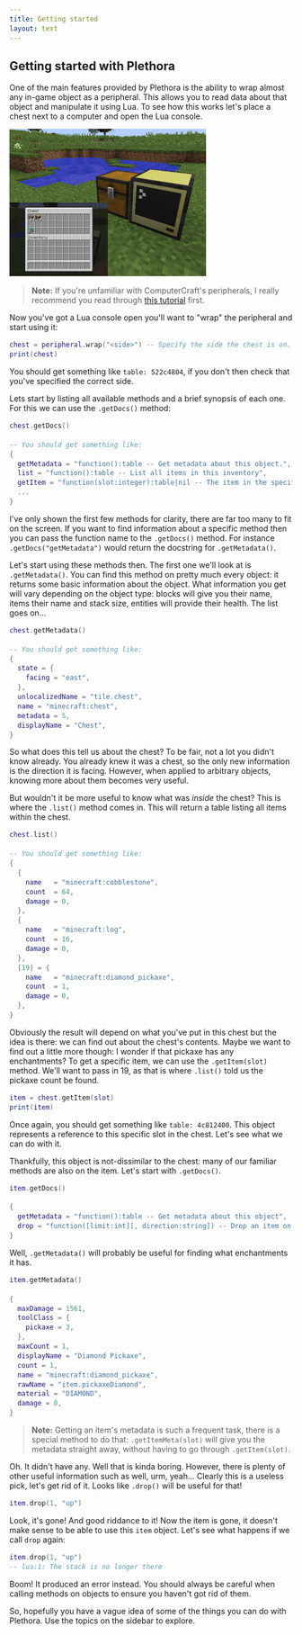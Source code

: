 ```yaml
---
title: Getting started
layout: text
---
```


## Getting started with Plethora
One of the main features provided by Plethora is the ability to wrap almost any in-game object as a peripheral. This allows you to read data about that object and manipulate it using Lua. To see how this works let's place a chest next to a computer and open the Lua console.

![](images/chest-computer.png "A chest next to a computer")

> **Note:** If you're unfamiliar with ComputerCraft's peripherals, I really recommend you read through [this tutorial](http://www.computercraft.info/forums2/index.php?/topic/15062-peripheral-basics/) first.

Now you've got a Lua console open you'll want to "wrap" the peripheral and start using it:

```lua
chest = peripheral.wrap("<side>") -- Specify the side the chest is on.
print(chest)
```

You should get something like `table: 522c4804`, if you don't then check that you've specified the correct side.

Lets start by listing all available methods and a brief synopsis of each one. For this we can use the `.getDocs()` method:

```lua
chest.getDocs()

-- You should get something like:
{
  getMetadata = "function():table -- Get metadata about this object.",
  list = "function():table -- List all items in this inventory",
  getItem = "function(slot:integer):table|nil -- The item in the specified slot. The slot number starts from 1.",
  ...
}
```

I've only shown the first few methods for clarity, there are far too many to fit on the screen. If you want to find information about a specific method then you can pass the function name to the `.getDocs()` method. For instance `.getDocs("getMetadata")` would return the docstring for `.getMetadata()`.

Let's start using these methods then. The first one we'll look at is `.getMetadata()`. You can find this method on pretty much every object: it returns some basic information about the object. What information you get will vary depending on the object type: blocks will give you their name, items their name and stack size, entities will provide their health. The list goes on...

```lua
chest.getMetadata()

-- You should get something like:
{
  state = {
    facing = "east",
  },
  unlocalizedName = "tile.chest",
  name = "minecraft:chest",
  metadata = 5,
  displayName = "Chest",
}
```

So what does this tell us about the chest? To be fair, not a lot you didn't know already. You already knew it was a chest, so the only new information is the direction it is facing. However, when applied to arbitrary objects, knowing more about them becomes very useful.

But wouldn't it be more useful to know what was *inside* the chest? This is where the `.list()` method comes in. This will return a table listing all items within the chest.

```lua
chest.list()

-- You should get something like:
{
  {
    name   = "minecraft:cobblestone",
    count  = 64,
    damage = 0,
  },
  {
    name   = "minecraft:log",
    count  = 16,
    damage = 0,
  },
  [19] = {
    name   = "minecraft:diamond_pickaxe",
    count  = 1,
    damage = 0,
  },
}
```

Obviously the result will depend on what you've put in this chest but the idea is there: we can find out about the chest's contents. Maybe we want to find out a little more though: I wonder if that pickaxe has any enchantments? To get a specific item, we can use the `.getItem(slot)` method. We'll want to pass in 19, as that is where `.list()` told us the pickaxe count be found.

```lua
item = chest.getItem(slot)
print(item)
```

Once again, you should get something like `table: 4c812400`. This object represents a reference to this specific slot in the chest. Let's see what we can do with it.

Thankfully, this object is not-dissimilar to the chest: many of our familiar methods are also on the item. Let's start with `.getDocs()`.

```lua
item.getDocs()

{
  getMetadata = "function():table -- Get metadata about this object",
  drop = "function([limit:int][, direction:string]) -- Drop an item on the ground. Returns the number of items dropped",
}
```

Well, `.getMetadata()` will probably be useful for finding what enchantments it has.

```lua
item.getMetadata()

{
  maxDamage = 1561,
  toolClass = {
    pickaxe = 3,
  },
  maxCount = 1,
  displayName = "Diamond Pickaxe",
  count = 1,
  name = "minecraft:diamond_pickaxe",
  rawName = "item.pickaxeDiamond",
  material = "DIAMOND",
  damage = 0,
}
```

> **Note:** Getting an item's metadata is such a frequent task, there is a special method to do that: `.getItemMeta(slot)` will give you the metadata straight away, without having to go through `.getItem(slot)`.

Oh. It didn't have any. Well that is kinda boring. However, there is plenty of other useful information such as well, urm, yeah... Clearly this is a useless pick, let's get rid of it. Looks like `.drop()` will be useful for that!


```lua
item.drop(1, "up")
```

Look, it's gone! And good riddance to it! Now the item is gone, it doesn't make sense to be able to use this `item` object. Let's see what happens if we call `drop` again:

```lua
item.drop(1, "up")
-- lua:1: The stack is no longer there
```
Boom! It produced an error instead. You should always be careful when calling methods on objects to ensure you haven't got rid of them.

So, hopefully you have a vague idea of some of the things you can do with Plethora. Use the topics on the sidebar to explore.
